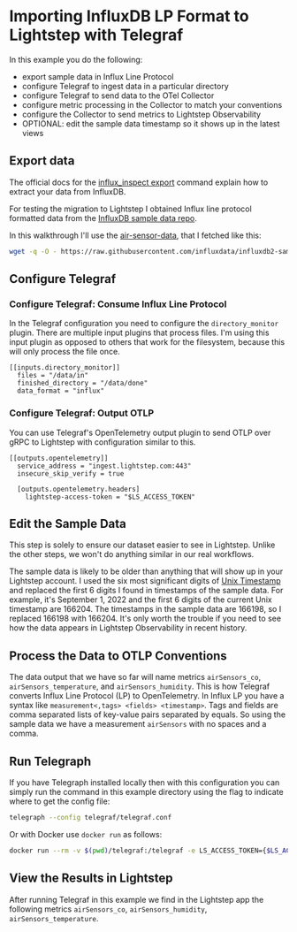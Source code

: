 # Importing InfluxDB LP Format to Lightstep with Telegraf

In this example you do the following:
* export sample data in Influx Line Protocol
* configure Telegraf to ingest data in a particular directory
* configure Telegraf to send data to the OTel Collector
* configure metric processing in the Collector to match your conventions 
* configure the Collector to send metrics to Lightstep Observability
* OPTIONAL: edit the sample data timestamp so it shows up in the latest views

## Export data

The official docs for the [influx_inspect export](https://docs.influxdata.com/influxdb/v1.8/tools/influx_inspect/#export) command explain how to extract your data from InfluxDB. 

For testing the migration to Lightstep I obtained Influx line protocol formatted data from the [InfluxDB sample data repo](https://github.com/influxdata/influxdb2-sample-data). 

In this walkthrough I'll use the [air-sensor-data](https://github.com/influxdata/influxdb2-sample-data/tree/master/air-sensor-data), that I fetched like this:

```bash
wget -q -O - https://raw.githubusercontent.com/influxdata/influxdb2-sample-data/master/air-sensor-data/air-sensor-data.lp > data/in/air-sensor-data.lp
```

## Configure Telegraf

### Configure Telegraf: Consume Influx Line Protocol

In the Telegraf configuration you need to configure the `directory_monitor` plugin. There are multiple input plugins that process files. I'm using this input plugin as opposed to others that work for the filesystem, because this will only process the file once.

```
[[inputs.directory_monitor]]
  files = "/data/in"
  finished_directory = "/data/done"
  data_format = "influx"
```

### Configure Telegraf: Output OTLP

You can use Telegraf's OpenTelemetry output plugin to send OTLP over gRPC to Lightstep with configuration similar to this.

```
[[outputs.opentelemetry]]
  service_address = "ingest.lightstep.com:443"
  insecure_skip_verify = true

  [outputs.opentelemetry.headers]
    lightstep-access-token = "$LS_ACCESS_TOKEN"
```

## Edit the Sample Data

This step is solely to ensure our dataset easier to see in Lightstep. Unlike the other steps, we won't do anything similar in our real workflows.

The sample data is likely to be older than anything that will show up in your Lightstep account. I used the six most significant digits of [Unix Timestamp](https://www.unixtimestamp.com/) and replaced the first 6 digits I found in timestamps of the sample data. For example, it's September 1, 2022 and the first 6 digits of the current Unix timestamp are 166204. The timestamps in the sample data are 166198, so I replaced 166198 with 166204. It's only worth the trouble if you need to see how the data appears in Lightstep Observability in recent history.

## Process the Data to OTLP Conventions 

The data output that we have so far will name metrics `airSensors_co`, `airSensors_temperature`, and `airSensors_humidity`. This is how Telegraf converts Influx Line Protocol (LP) to OpenTelemetry. In Influx LP you have a syntax like `measurement<,tags> <fields> <timestamp>`. Tags and fields are comma separated lists of key-value pairs separated by equals. So using the sample data we have a measurement `airSensors` with no spaces and a comma.

## Run Telegraph

If you have Telegraph installed locally then with this configuration you can simply run the command in this example directory using the flag to indicate where to get the config file:

```bash
telegraph --config telegraf/telegraf.conf
```

Or with Docker use `docker run` as follows:

```bash
docker run --rm -v $(pwd)/telegraf:/telegraf -e LS_ACCESS_TOKEN={$LS_ACCESS_TOKEN} telegraf --config /telegraf/telegraf.conf 
```

## View the Results in Lightstep

After running Telegraf in this example we find in the Lightstep app the following metrics `airSensors_co`, `airSensors_humidity`, `airSensors_temperature`.

